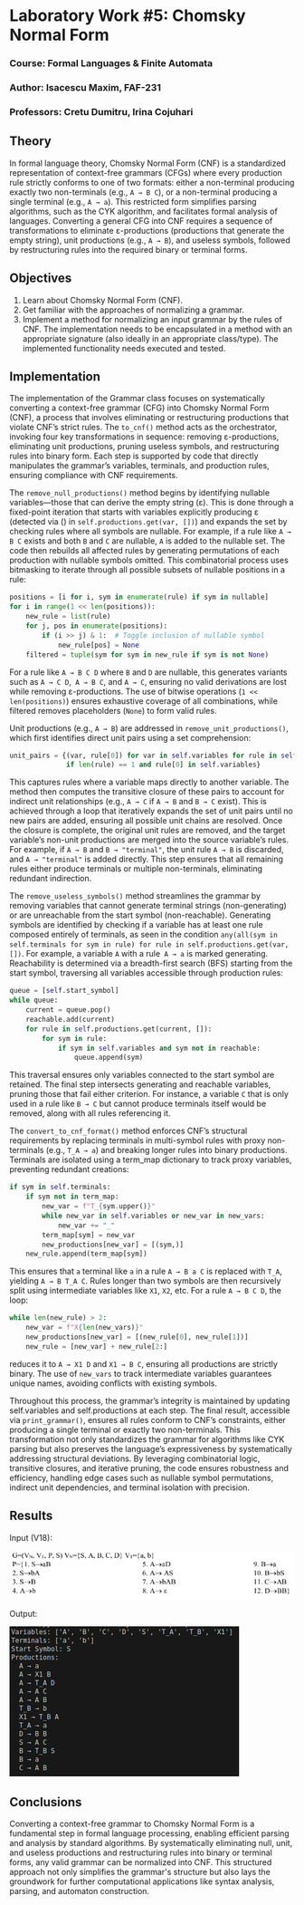 # Laboratory Work #5: Chomsky Normal Form
### Course: Formal Languages & Finite Automata
### Author: Isacescu Maxim, FAF-231
### Professors: Cretu Dumitru, Irina Cojuhari

## Theory
In formal language theory, Chomsky Normal Form (CNF) is a standardized representation of context-free grammars (CFGs) where every production rule strictly conforms to one of two formats: either a non-terminal producing exactly two non-terminals (e.g., `A → B C`), or a non-terminal producing a single terminal (e.g., `A → a`). This restricted form simplifies parsing algorithms, such as the CYK algorithm, and facilitates formal analysis of languages. Converting a general CFG into CNF requires a sequence of transformations to eliminate ε-productions (productions that generate the empty string), unit productions (e.g., `A → B`), and useless symbols, followed by restructuring rules into the required binary or terminal forms.

## Objectives
1. Learn about Chomsky Normal Form (CNF).
2. Get familiar with the approaches of normalizing a grammar.
3. Implement a method for normalizing an input grammar by the rules of CNF. The implementation needs to be encapsulated in a method with an appropriate signature (also ideally in an appropriate class/type). The implemented functionality needs executed and tested.

## Implementation
The implementation of the Grammar class focuses on systematically converting a context-free grammar (CFG) into Chomsky Normal Form (CNF), a process that involves eliminating or restructuring productions that violate CNF’s strict rules. The `to_cnf()` method acts as the orchestrator, invoking four key transformations in sequence: removing ε-productions, eliminating unit productions, pruning useless symbols, and restructuring rules into binary form. Each step is supported by code that directly manipulates the grammar’s variables, terminals, and production rules, ensuring compliance with CNF requirements.

The `remove_null_productions()` method begins by identifying nullable variables—those that can derive the empty string (ε). This is done through a fixed-point iteration that starts with variables explicitly producing ε (detected via () in `self.productions.get(var, [])`) and expands the set by checking rules where all symbols are nullable. For example, if a rule like `A → B C` exists and both `B` and `C` are nullable, `A` is added to the nullable set. The code then rebuilds all affected rules by generating permutations of each production with nullable symbols omitted. This combinatorial process uses bitmasking to iterate through all possible subsets of nullable positions in a rule:

```python
positions = [i for i, sym in enumerate(rule) if sym in nullable]  
for i in range(1 << len(positions)):  
    new_rule = list(rule)  
    for j, pos in enumerate(positions):  
        if (i >> j) & 1:  # Toggle inclusion of nullable symbol  
            new_rule[pos] = None  
    filtered = tuple(sym for sym in new_rule if sym is not None)
```

For a rule like `A → B C D` where `B` and `D` are nullable, this generates variants such as `A → C D`,` A → B C`, and `A → C`, ensuring no valid derivations are lost while removing ε-productions. The use of bitwise operations (`1 << len(positions)`) ensures exhaustive coverage of all combinations, while filtered removes placeholders (`None`) to form valid rules.

Unit productions (e.g., `A → B`) are addressed in `remove_unit_productions()`, which first identifies direct unit pairs using a set comprehension:

```python
unit_pairs = {(var, rule[0]) for var in self.variables for rule in self.productions[var]  
              if len(rule) == 1 and rule[0] in self.variables}  
```
This captures rules where a variable maps directly to another variable. The method then computes the transitive closure of these pairs to account for indirect unit relationships (e.g., `A → C` if `A → B` and `B → C` exist). This is achieved through a loop that iteratively expands the set of unit pairs until no new pairs are added, ensuring all possible unit chains are resolved. Once the closure is complete, the original unit rules are removed, and the target variable’s non-unit productions are merged into the source variable’s rules. For example, if `A → B` and `B → "terminal"`, the unit rule `A → B` is discarded, and `A → "terminal"` is added directly. This step ensures that all remaining rules either produce terminals or multiple non-terminals, eliminating redundant indirection.

The `remove_useless_symbols()` method streamlines the grammar by removing variables that cannot generate terminal strings (non-generating) or are unreachable from the start symbol (non-reachable). Generating symbols are identified by checking if a variable has at least one rule composed entirely of terminals, as seen in the condition `any(all(sym in self.terminals for sym in rule) for rule in self.productions.get(var, [])`. For example, a variable `A` with a rule` A → a` is marked generating. Reachability is determined via a breadth-first search (BFS) starting from the start symbol, traversing all variables accessible through production rules:

```python
queue = [self.start_symbol]  
while queue:  
    current = queue.pop()  
    reachable.add(current)  
    for rule in self.productions.get(current, []):  
        for sym in rule:  
            if sym in self.variables and sym not in reachable:  
                queue.append(sym)
```

This traversal ensures only variables connected to the start symbol are retained. The final step intersects generating and reachable variables, pruning those that fail either criterion. For instance, a variable `C` that is only used in a rule like `B → C` but cannot produce terminals itself would be removed, along with all rules referencing it.

The `convert_to_cnf_format()` method enforces CNF’s structural requirements by replacing terminals in multi-symbol rules with proxy non-terminals (e.g., `T_A → a`) and breaking longer rules into binary productions. Terminals are isolated using a term_map dictionary to track proxy variables, preventing redundant creations:

```python
if sym in self.terminals:  
    if sym not in term_map:  
        new_var = f"T_{sym.upper()}"  
        while new_var in self.variables or new_var in new_vars:  
            new_var += "_"  
        term_map[sym] = new_var  
        new_productions[new_var] = [(sym,)]  
    new_rule.append(term_map[sym])
```

This ensures that `a` terminal like `a` in a rule `A → B a C` is replaced with `T_A`, yielding `A → B T_A C`. Rules longer than two symbols are then recursively split using intermediate variables like `X1`, `X2`, etc. For a rule `A → B C D`, the loop:

```python
while len(new_rule) > 2:  
    new_var = f"X{len(new_vars)}"  
    new_productions[new_var] = [(new_rule[0], new_rule[1])]  
    new_rule = [new_var] + new_rule[2:]
```

reduces it to `A → X1 D` and `X1 → B C`, ensuring all productions are strictly binary. The use of `new_vars` to track intermediate variables guarantees unique names, avoiding conflicts with existing symbols.

Throughout this process, the grammar’s integrity is maintained by updating self.variables and self.productions at each step. The final result, accessible via `print_grammar()`, ensures all rules conform to CNF’s constraints, either producing a single terminal or exactly two non-terminals. This transformation not only standardizes the grammar for algorithms like CYK parsing but also preserves the language’s expressiveness by systematically addressing structural deviations. By leveraging combinatorial logic, transitive closures, and iterative pruning, the code ensures robustness and efficiency, handling edge cases such as nullable symbol permutations, indirect unit dependencies, and terminal isolation with precision.

## Results


Input (V18):

<img src="input.png">

Output:

<img src="output.png">


## Conclusions
Converting a context-free grammar to Chomsky Normal Form is a fundamental step in formal language processing, enabling efficient parsing and analysis by standard algorithms. By systematically eliminating null, unit, and useless productions and restructuring rules into binary or terminal forms, any valid grammar can be normalized into CNF. This structured approach not only simplifies the grammar's structure but also lays the groundwork for further computational applications like syntax analysis, parsing, and automaton construction.

